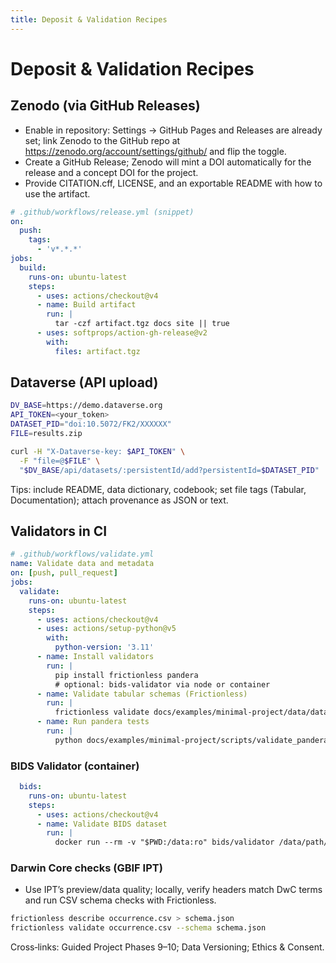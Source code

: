 ```yaml
---
title: Deposit & Validation Recipes
---
```


# Deposit & Validation Recipes

## Zenodo (via GitHub Releases)

- Enable in repository: Settings → GitHub Pages and Releases are already set; link Zenodo to the GitHub repo at https://zenodo.org/account/settings/github/ and flip the toggle.
- Create a GitHub Release; Zenodo will mint a DOI automatically for the release and a concept DOI for the project.
- Provide CITATION.cff, LICENSE, and an exportable README with how to use the artifact.

```yaml
# .github/workflows/release.yml (snippet)
on:
  push:
    tags:
      - 'v*.*.*'
jobs:
  build:
    runs-on: ubuntu-latest
    steps:
      - uses: actions/checkout@v4
      - name: Build artifact
        run: |
          tar -czf artifact.tgz docs site || true
      - uses: softprops/action-gh-release@v2
        with:
          files: artifact.tgz
```

## Dataverse (API upload)

```bash
DV_BASE=https://demo.dataverse.org
API_TOKEN=<your_token>
DATASET_PID="doi:10.5072/FK2/XXXXXX"
FILE=results.zip

curl -H "X-Dataverse-key: $API_TOKEN" \
  -F "file=@$FILE" \
  "$DV_BASE/api/datasets/:persistentId/add?persistentId=$DATASET_PID"
```

Tips: include README, data dictionary, codebook; set file tags (Tabular, Documentation); attach provenance as JSON or text.

## Validators in CI

```yaml
# .github/workflows/validate.yml
name: Validate data and metadata
on: [push, pull_request]
jobs:
  validate:
    runs-on: ubuntu-latest
    steps:
      - uses: actions/checkout@v4
      - uses: actions/setup-python@v5
        with:
          python-version: '3.11'
      - name: Install validators
        run: |
          pip install frictionless pandera
          # optional: bids-validator via node or container
      - name: Validate tabular schemas (Frictionless)
        run: |
          frictionless validate docs/examples/minimal-project/data/datapackage.json
      - name: Run pandera tests
        run: |
          python docs/examples/minimal-project/scripts/validate_pandera.py
```

### BIDS Validator (container)

```yaml
  bids:
    runs-on: ubuntu-latest
    steps:
      - uses: actions/checkout@v4
      - name: Validate BIDS dataset
        run: |
          docker run --rm -v "$PWD:/data:ro" bids/validator /data/path/to/bids
```

### Darwin Core checks (GBIF IPT)

- Use IPT’s preview/data quality; locally, verify headers match DwC terms and run CSV schema checks with Frictionless.

```bash
frictionless describe occurrence.csv > schema.json
frictionless validate occurrence.csv --schema schema.json
```

Cross‑links: Guided Project Phases 9–10; Data Versioning; Ethics & Consent.
